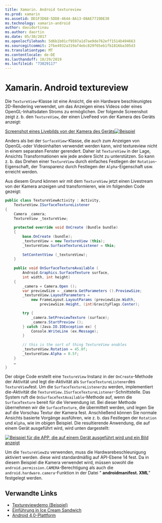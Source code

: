 ```yaml
---
title: Xamarin. Android textureview
ms.prod: xamarin
ms.assetid: DD1F3D68-5DD8-4644-8A13-08AE7719DE30
ms.technology: xamarin-android
author: davidortinau
ms.author: daortin
ms.date: 05/30/2017
ms.openlocfilehash: 5d6b1b01cf9597a1d7ae9de762eff1514b494663
ms.sourcegitcommit: 2fbe4932a319af4ebc829f65eb1fb1816ba305d3
ms.translationtype: MT
ms.contentlocale: de-DE
ms.lasthandoff: 10/29/2019
ms.locfileid: "73029117"
---
```

# <a name="xamarinandroid-textureview"></a>Xamarin. Android textureview

Die `TextureView`-Klasse ist eine Ansicht, die ein Hardware beschleunigtes 2D-Rendering verwendet, um das Anzeigen eines Videos oder eines OpenGL-Inhaltsdaten Stroms zu ermöglichen. Der folgende Screenshot zeigt z. b. den `TextureView`, der einen LiveFeed von der Kamera des Geräts anzeigt:

[Screenshot eines Livebilds von der Kamera des Geräts![Beispiel](texture-view-images/22-textureviewcamera.png)](texture-view-images/22-textureviewcamera.png#lightbox)

Anders als bei der `SurfaceView`-Klasse, die auch zum Anzeigen von OpenGL-oder Videoinhalten verwendet werden kann, wird textureview nicht in einem separaten Fenster gerendert.
Daher ist `TextureView` in der Lage, Ansichts Transformationen wie jede andere Sicht zu unterstützen. So kann z. b. das Drehen einer `TextureView` durch einfaches Festlegen der `Rotation`-Eigenschaft, der Transparenz durch Festlegen der `Alpha`-Eigenschaft usw. erreicht werden.

Aus diesem Grund können wir mit dem `TextureView` jetzt einen Livestream von der Kamera anzeigen und transformieren, wie im folgenden Code gezeigt:

```csharp
public class TextureViewActivity : Activity,
    TextureView.ISurfaceTextureListener
{
    Camera _camera;
    TextureView _textureView;
       
    protected override void OnCreate (Bundle bundle)
    {
        base.OnCreate (bundle);
        _textureView = new TextureView (this);
        _textureView.SurfaceTextureListener = this;
           
        SetContentView (_textureView);
    }
       
    public void OnSurfaceTextureAvailable (
        Android.Graphics.SurfaceTexture surface,
        int width, int height)
    {
        _camera = Camera.Open ();
        var previewSize = _camera.GetParameters ().PreviewSize;
        _textureView.LayoutParameters =
            new FrameLayout.LayoutParams (previewSize.Width,
                previewSize.Height, (int)GravityFlags.Center);

        try {
            _camera.SetPreviewTexture (surface);
            _camera.StartPreview ();
        } catch (Java.IO.IOException ex) {
            Console.WriteLine (ex.Message);
        }
           
        // this is the sort of thing TextureView enables
        _textureView.Rotation = 45.0f;
        _textureView.Alpha = 0.5f;
    }
    …
}
```

Der obige Code erstellt eine `TextureView` Instanz in der `OnCreate`-Methode der Aktivität und legt die-Aktivität als `SurfaceTextureListener`des `TextureView`fest. Um die `SurfaceTextureListener`zu werden, implementiert die-Aktivität die `TextureView.ISurfaceTextureListener`-Schnittstelle. Das System ruft die `OnSurfaceTextAvailable`-Methode auf, wenn die `SurfaceTexture` bereit für die Verwendung ist. Bei dieser Methode übernehmen wir die `SurfaceTexture`, die übermittelt werden, und legen Sie auf die Vorschau Textur der Kamera fest. Anschließend können Sie normale Ansichts basierte Vorgänge ausführen, wie z. b. das Festlegen der `Rotation` und `Alpha`, wie im obigen Beispiel. Die resultierende Anwendung, die auf einem Gerät ausgeführt wird, wird unten dargestellt:

[![Beispiel für die APP, die auf einem Gerät ausgeführt wird und ein Bild anzeigt](texture-view-images/17-textureviewdemo.png)](texture-view-images/17-textureviewdemo.png#lightbox)

Um die `TextureView`zu verwenden, muss die Hardwarebeschleunigung aktiviert werden. diese wird standardmäßig auf API-Ebene 14 fest. Da in diesem Beispiel die Kamera verwendet wird, müssen sowohl die `android.permission.CAMERA`-Berechtigung als auch die `android.hardware.camera`-Funktion in der Datei " **androidmanifest. XML**" festgelegt werden.

## <a name="related-links"></a>Verwandte Links

- [Textureviewdemo (Beispiel)](https://docs.microsoft.com/samples/xamarin/monodroid-samples/textureviewdemo)
- [Einführung in Ice Cream Sandwich](https://www.android.com/about/ice-cream-sandwich/)
- [Android 4,0-Plattform](https://developer.android.com/sdk/android-4.0.html)
